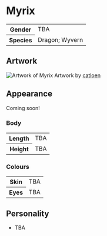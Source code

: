 # Myrix
<table>
  <tr>
    <th>Gender</th>
    <td>TBA</td>
  </tr>
  <tr>
    <th>Species</th>
    <td>Dragon; Wyvern</td>
  </tr>
</table>

## Artwork
![Artwork of Myrix](https://i.imgur.com/pPcBy5c.jpg)
Artwork by [catloen](https://www.instagram.com/p/B2__y7IIV8h/)

## Appearance
Coming soon!

### Body
<table>
  <tr>
    <th>Length</th>
    <td>TBA</td>
  </tr>
  <tr>
    <th>Height</th>
    <td>TBA</td>
  </tr>
</table>

### Colours
<table>
  <tr>
    <th>Skin</th>
    <td>TBA</td>
  </tr>
  <tr>
    <th>Eyes</th>
    <td>TBA</td>
  </tr>
</table>

## Personality
*  TBA
